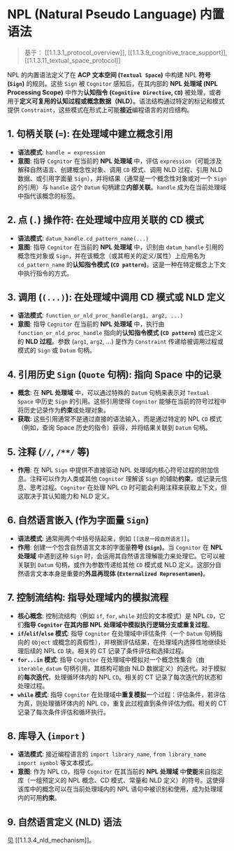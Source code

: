 # NPL (Natural Pseudo Language) 内置语法

> 基于： [[1.1.3.1_protocol_overview]], [[1.1.3.9_cognitive_trace_support]], [[1.1.3.11_textual_space_protocol]]

NPL 的内置语法定义了在 **ACP 文本空间 (`Textual Space`)** 中构建 NPL **符号 (`Sign`)** 的规则。这些 `Sign` 被 `Cognitor` 感知后，在其内部的 **NPL 处理域 (NPL Processing Scope)** 中作为**认知指令 (`Cognitive Directive`, `CD`)** 被处理，或者用于**定义可复用的认知过程或概念数据（NLD）**。语法结构通过特定的标记和模式提供 `Constraint`，这些模式在形式上可能**接近**编程语言的对应结构。

## 1. 句柄关联 (`=`): 在处理域中建立概念引用

- **语法模式**: `handle = expression`
- **意图**: 指导 `Cognitor` 在当前的 **NPL 处理域** 中，评估 `expression`（可能涉及解释自然语言、创建概念性对象、调用 `CD` 模式、调用 NLD 过程、引用 NLD 数据、或引用字面量 `Sign`），并将结果（通常是一个概念性对象或对一个 `Sign` 的引用）与 `handle` 这个 `Datum` 句柄建立**内部关联**。`handle` 成为在当前处理域中指代该概念的标签。

## 2. 点 (`.`) 操作符: 在处理域中应用关联的 CD 模式

- **语法模式**: `datum_handle.cd_pattern_name(...)`
- **意图**: 指导 `Cognitor` 在当前的 **NPL 处理域** 中，识别由 `datum_handle` 引用的概念性对象或 `Sign`，并在该概念（或其相关的定义/属性）上应用名为 `cd_pattern_name` 的**认知指令模式 (`CD pattern`)**。这是一种在特定概念上下文中执行指令的方式。

## 3. 调用 (`(...)`): 在处理域中调用 CD 模式或 NLD 定义

- **语法模式**: `function_or_nld_proc_handle(arg1, arg2, ...)`
- **意图**: 指导 `Cognitor` 在当前的 **NPL 处理域** 中，执行由 `function_or_nld_proc_handle` 指向的**认知指令模式 (`CD pattern`)** 或已定义的 **NLD 过程**。参数 (`arg1`, `arg2`, ...) 是作为 `Constraint` 传递给被调用过程或模式的 `Sign` 或 `Datum` 句柄。

## 4. 引用历史 `Sign` (`Quote` 句柄): 指向 Space 中的记录

- **概念**: 在 **NPL 处理域** 中，可以通过特殊的 `Datum` 句柄来表示对 `Textual Space` 中历史 `Sign` 的引用。这些引用使得 `Cognitor` 能够在当前的符号过程中将历史记录作为**约束**或处理对象。
- **获取**: 这些引用通常不是通过直接的语法输入，而是通过特定的 NPL `CD` 模式（例如，查询 Space 历史的指令）获得，并将结果关联到 `Datum` 句柄。

## 5. 注释 (`//`, `/**/` 等)

- **作用**: 在 NPL `Sign` 中提供不直接驱动 NPL 处理域内核心符号过程的附加信息。注释可以作为人类或其他 `Cognitor` 理解该 `Sign` 的辅助**约束**，或记录元信息、思考过程。`Cognitor` 在处理 NPL `CD` 时可能会利用注释来获取上下文，但这取决于其认知能力和 NLD 定义。

## 6. 自然语言嵌入 (作为字面量 `Sign`)

- **语法模式**: 通常用两个中括号括起来，例如 `[[这是一段自然语言]]`。
- **作用**: 创建一个包含自然语言文本的字面量**符号 (`Sign`)**。当 `Cognitor` 在 **NPL 处理域** 中遇到这种 `Sign` 时，会运用其自然语言理解能力来处理它。它可以被关联到 `Datum` 句柄，或作为参数传递给其他 `CD` 模式或 NLD 定义。这部分自然语言文本本身是重要的**外显再现体 (`Externalized Representamen`)**。

## 7. 控制流结构: 指导处理域内的模拟流程

- **核心概念**: 控制流结构（例如 `if`, `for`, `while` 对应的文本模式）是 NPL `CD`，它们**指导 `Cognitor` 在其内部 NPL 处理域中模拟执行逻辑分支或重复过程**。
- **`if`/`elif`/`else` 模式**: 指导 `Cognitor` 在处理域中评估条件（一个 `Datum` 句柄指向的 `Object` 或概念的真假性），并根据评估结果，在处理域内选择性地继续处理后续的 NPL `CD` 块。相关的 CT 记录了条件评估和选择过程。
- **`for...in` 模式**: 指导 `Cognitor` 在处理域中模拟对一个概念性集合（由 `iterable_datum` 句柄引用，其结构可能由 NLD 数据定义）的迭代。对于模拟的**每次迭代**，处理循环体内的 NPL `CD`。相关的 CT 记录了每次迭代的状态和处理过程。
- **`while` 模式**: 指导 `Cognitor` 在处理域中**重复模拟**一个过程：评估条件，若评估为真，则处理循环体内的 NPL `CD`，重复此过程直到条件评估为假。相关的 CT 记录了每次条件评估和循环执行。

## 8. 库导入 (`import` )

- **语法模式**: 接近编程语言的 `import library_name`, `from library_name import symbol` 等文本模式。
- **意图**: 作为 NPL `CD`，指导 `Cognitor` 在其当前的 **NPL 处理域** 中**使能**来自指定库（一组预定义的 NPL 概念、CD 模式、常量和 NLD 定义）的符号。这使得该库中的概念可以在当前处理域内的 NPL 语句中被识别和使用，成为处理域内的可用**约束**。

## 9. 自然语言定义 (NLD) 语法

见 [[1.1.3.4_nld_mechanism]]。